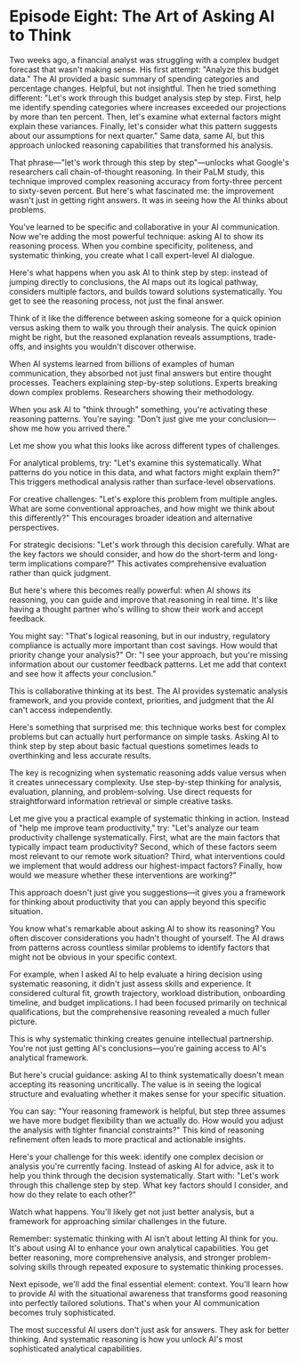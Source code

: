 # Episode Eight: The Art of Asking AI to Think

Two weeks ago, a financial analyst was struggling with a complex budget forecast that wasn't making sense. His first attempt: "Analyze this budget data." The AI provided a basic summary of spending categories and percentage changes. Helpful, but not insightful. Then he tried something different: "Let's work through this budget analysis step by step. First, help me identify spending categories where increases exceeded our projections by more than ten percent. Then, let's examine what external factors might explain these variances. Finally, let's consider what this pattern suggests about our assumptions for next quarter." <break time="0.5s" /> Same data, same AI, but this approach unlocked reasoning capabilities that transformed his analysis.

That phrase—"let's work through this step by step"—unlocks what Google's researchers call chain-of-thought reasoning. In their PaLM study, this technique improved complex reasoning accuracy from forty-three percent to sixty-seven percent. But here's what fascinated me: the improvement wasn't just in getting right answers. It was in seeing how the AI thinks about problems.

You've learned to be specific and collaborative in your AI communication. Now we're adding the most powerful technique: asking AI to show its reasoning process. When you combine specificity, politeness, and systematic thinking, you create what I call expert-level AI dialogue.

Here's what happens when you ask AI to think step by step: instead of jumping directly to conclusions, the AI maps out its logical pathway, considers multiple factors, and builds toward solutions systematically. You get to see the reasoning process, not just the final answer.

Think of it like the difference between asking someone for a quick opinion versus asking them to walk you through their analysis. The quick opinion might be right, but the reasoned explanation reveals assumptions, trade-offs, and insights you wouldn't discover otherwise.

When AI systems learned from billions of examples of human communication, they absorbed not just final answers but entire thought processes. Teachers explaining step-by-step solutions. Experts breaking down complex problems. Researchers showing their methodology.

When you ask AI to "think through" something, you're activating these reasoning patterns. You're saying: "Don't just give me your conclusion—show me how you arrived there."

Let me show you what this looks like across different types of challenges.

For analytical problems, try: "Let's examine this systematically. What patterns do you notice in this data, and what factors might explain them?" This triggers methodical analysis rather than surface-level observations.

For creative challenges: "Let's explore this problem from multiple angles. What are some conventional approaches, and how might we think about this differently?" This encourages broader ideation and alternative perspectives.

For strategic decisions: "Let's work through this decision carefully. What are the key factors we should consider, and how do the short-term and long-term implications compare?" This activates comprehensive evaluation rather than quick judgment.

But here's where this becomes really powerful: when AI shows its reasoning, you can guide and improve that reasoning in real time. It's like having a thought partner who's willing to show their work and accept feedback.

You might say: "That's logical reasoning, but in our industry, regulatory compliance is actually more important than cost savings. How would that priority change your analysis?" Or: "I see your approach, but you're missing information about our customer feedback patterns. Let me add that context and see how it affects your conclusion."

This is collaborative thinking at its best. The AI provides systematic analysis framework, and you provide context, priorities, and judgment that the AI can't access independently.

Here's something that surprised me: this technique works best for complex problems but can actually hurt performance on simple tasks. Asking AI to think step by step about basic factual questions sometimes leads to overthinking and less accurate results.

The key is recognizing when systematic reasoning adds value versus when it creates unnecessary complexity. Use step-by-step thinking for analysis, evaluation, planning, and problem-solving. Use direct requests for straightforward information retrieval or simple creative tasks.

Let me give you a practical example of systematic thinking in action. Instead of "help me improve team productivity," try: "Let's analyze our team productivity challenge systematically. First, what are the main factors that typically impact team productivity? Second, which of these factors seem most relevant to our remote work situation? Third, what interventions could we implement that would address our highest-impact factors? Finally, how would we measure whether these interventions are working?"

This approach doesn't just give you suggestions—it gives you a framework for thinking about productivity that you can apply beyond this specific situation.

You know what's remarkable about asking AI to show its reasoning? You often discover considerations you hadn't thought of yourself. The AI draws from patterns across countless similar problems to identify factors that might not be obvious in your specific context.

For example, when I asked AI to help evaluate a hiring decision using systematic reasoning, it didn't just assess skills and experience. It considered cultural fit, growth trajectory, workload distribution, onboarding timeline, and budget implications. I had been focused primarily on technical qualifications, but the comprehensive reasoning revealed a much fuller picture.

This is why systematic thinking creates genuine intellectual partnership. You're not just getting AI's conclusions—you're gaining access to AI's analytical framework.

But here's crucial guidance: asking AI to think systematically doesn't mean accepting its reasoning uncritically. The value is in seeing the logical structure and evaluating whether it makes sense for your specific situation.

You can say: "Your reasoning framework is helpful, but step three assumes we have more budget flexibility than we actually do. How would you adjust the analysis with tighter financial constraints?" This kind of reasoning refinement often leads to more practical and actionable insights.

Here's your challenge for this week: identify one complex decision or analysis you're currently facing. Instead of asking AI for advice, ask it to help you think through the decision systematically. Start with: "Let's work through this challenge step by step. What key factors should I consider, and how do they relate to each other?"

Watch what happens. You'll likely get not just better analysis, but a framework for approaching similar challenges in the future.

Remember: systematic thinking with AI isn't about letting AI think for you. It's about using AI to enhance your own analytical capabilities. You get better reasoning, more comprehensive analysis, and stronger problem-solving skills through repeated exposure to systematic thinking processes.

Next episode, we'll add the final essential element: context. You'll learn how to provide AI with the situational awareness that transforms good reasoning into perfectly tailored solutions. That's when your AI communication becomes truly sophisticated.

The most successful AI users don't just ask for answers. They ask for better thinking. And systematic reasoning is how you unlock AI's most sophisticated analytical capabilities.